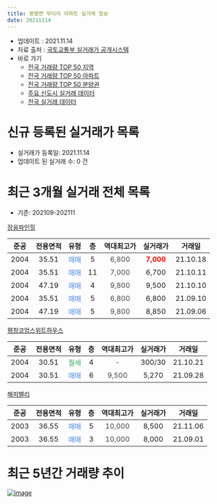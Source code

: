```yaml
---
title: 봉평면 무이리 아파트 실거래 정보
date: 20211114
---
```


* 업데이트 : 2021.11.14
* 자료 출처 : [국토교통부 실거래가 공개시스템](http://rt.molit.go.kr)
* 바로 가기
    * [전국 거래량 TOP 50 지역](https://apt-info.github.io/apt-trade-info/tr)
    * [전국 거래량 TOP 50 아파트](https://apt-info.github.io/apt-trade-info/ta)
    * [전국 거래량 TOP 50 분양권](https://apt-info.github.io/apt-trade-info/tb)
    * [주요 신도시 실거래 데이터](https://apt-info.github.io/apt-trade-info/newtown)
    * [전국 실거래 데이터](https://apt-info.github.io/apt-trade-info/all)



<script async src="https://pagead2.googlesyndication.com/pagead/js/adsbygoogle.js"></script>
<!-- 기본광고 -->
<ins class="adsbygoogle"
     style="display:block"
     data-ad-client="ca-pub-1142216861245946"
     data-ad-slot="4805727019"
     data-ad-format="auto"
     data-full-width-responsive="true"></ins>
<script>
     (adsbygoogle = window.adsbygoogle || []).push({});
</script>


# 신규 등록된 실거래가 목록

* 실거래가 등록일: 2021.11.14
* 업데이트 된 실거래 수: 0 건




<script async src="https://pagead2.googlesyndication.com/pagead/js/adsbygoogle.js"></script>
<!-- 기본광고 -->
<ins class="adsbygoogle"
     style="display:block"
     data-ad-client="ca-pub-1142216861245946"
     data-ad-slot="4805727019"
     data-ad-format="auto"
     data-full-width-responsive="true"></ins>
<script>
     (adsbygoogle = window.adsbygoogle || []).push({});
</script>


# 최근 3개월 실거래 전체 목록
* 기준: 202109-202111


[장웅파인힐](https://search.naver.com/search.naver?query=%EC%9E%A5%EC%9B%85%ED%8C%8C%EC%9D%B8%ED%9E%90)

|준공|전용면적|유형|층|역대최고가|실거래가|거래일|
|:---:|:---:|:---:|:---:|:---:|:---:|:---:|
|2004|35.51|<span style="color:#4285F3">매매</span>|5|<span style="color:#444444">6,800</span>|<b><span style="color:#FF0000">7,000</span></b>|21.10.18|
|2004|35.51|<span style="color:#4285F3">매매</span>|11|<span style="color:#444444">7,000</span>|6,700|21.10.11|
|2004|47.19|<span style="color:#4285F3">매매</span>|4|<span style="color:#444444">9,800</span>|9,500|21.10.10|
|2004|35.51|<span style="color:#4285F3">매매</span>|5|<span style="color:#444444">6,800</span>|6,800|21.09.10|
|2004|47.19|<span style="color:#4285F3">매매</span>|5|<span style="color:#444444">9,800</span>|8,850|21.09.06|

[평창코업스위트하우스](https://search.naver.com/search.naver?query=%ED%8F%89%EC%B0%BD%EC%BD%94%EC%97%85%EC%8A%A4%EC%9C%84%ED%8A%B8%ED%95%98%EC%9A%B0%EC%8A%A4)

|준공|전용면적|유형|층|역대최고가|실거래가|거래일|
|:---:|:---:|:---:|:---:|:---:|:---:|:---:|
|2004|30.51|<span style="color:#34A853">월세</span>|4|<span style="color:#444444">-</span>|300/30|21.10.21|
|2004|30.51|<span style="color:#4285F3">매매</span>|6|<span style="color:#444444">9,500</span>|5,270|21.09.28|

[해피밸리](https://search.naver.com/search.naver?query=%ED%95%B4%ED%94%BC%EB%B0%B8%EB%A6%AC)

|준공|전용면적|유형|층|역대최고가|실거래가|거래일|
|:---:|:---:|:---:|:---:|:---:|:---:|:---:|
|2003|36.55|<span style="color:#4285F3">매매</span>|5|<span style="color:#444444">10,000</span>|8,500|21.11.06|
|2003|36.55|<span style="color:#4285F3">매매</span>|3|<span style="color:#444444">10,000</span>|8,000|21.09.01|



<script async src="https://pagead2.googlesyndication.com/pagead/js/adsbygoogle.js"></script>
<!-- 기본광고 -->
<ins class="adsbygoogle"
     style="display:block"
     data-ad-client="ca-pub-1142216861245946"
     data-ad-slot="4805727019"
     data-ad-format="auto"
     data-full-width-responsive="true"></ins>
<script>
     (adsbygoogle = window.adsbygoogle || []).push({});
</script>


# 최근 5년간 거래량 추이


<div style="width:100%;">
    <canvas id="deal_progress" height="200"></canvas>
</div>

<script>
new Chart(document.getElementById("deal_progress"), {
    type: 'line',
    data: {
        labels: ['16.01','16.02','16.03','16.04','16.05','16.06','16.07','16.08','16.09','16.10','16.11','16.12','17.02','17.03','17.04','17.05','17.06','17.07','17.08','17.09','17.10','17.11','17.12','18.01','18.02','18.03','18.04','18.05','18.06','18.07','18.08','18.09','18.10','18.11','19.01','19.02','19.03','19.04','19.05','19.06','19.07','19.08','19.09','19.10','19.11','20.01','20.02','20.03','20.04','20.05','20.06','20.07','20.08','20.09','20.10','20.11','20.12','21.01','21.02','21.03','21.04','21.05','21.06','21.07','21.08','21.09','21.10','21.11'],
        datasets: [{
            label: '매매/분양권',
            data: [1,3,4,4,6,8,5,10,8,6,3,4,4,10,7,6,5,2,5,10,2,9,6,2,5,4,5,3,2,6,5,6,11,6,1,2,9,6,3,5,4,10,5,13,1,2,4,2,6,10,16,13,11,10,3,4,4,5,2,4,3,9,2,8,8,4,3,1],
            borderColor: "rgba(66, 133, 243, 1)",
            backgroundColor: "rgba(66, 133, 243, 0.05)",
            borderWidth: 1,
            pointRadius: 0,
            fill: false,
            lineTension: 0
        },{
            label: '전/월세',
            data: [0,0,1,2,1,0,1,0,0,0,2,0,0,0,0,0,0,0,1,0,0,0,0,0,0,2,2,1,0,0,0,0,0,0,1,1,1,1,1,2,0,0,0,0,0,0,0,2,3,2,1,2,2,1,3,1,1,0,2,2,2,1,0,0,0,0,1,0],
            borderColor: "rgba(255, 90, 0, 1)",
            backgroundColor: "rgba(255, 90, 0, 0.05)",
            borderWidth: 1,
            pointRadius: 0,
            fill: false,
            lineTension: 0
        },{
            label: '합계',
            data: [1,3,5,6,7,8,6,10,8,6,5,4,4,10,7,6,5,2,6,10,2,9,6,2,5,6,7,4,2,6,5,6,11,6,2,3,10,7,4,7,4,10,5,13,1,2,4,4,9,12,17,15,13,11,6,5,5,5,4,6,5,10,2,8,8,4,4,1],
            borderColor: "rgba(0, 0, 0, 1)",
            backgroundColor: "rgba(0, 0, 0, 0.03)",
            borderWidth: 0.1,
            pointRadius: 0,
            fill: true,
            lineTension: 0
        }
        ]
    },
    options: {
        responsive: true,
        title: {
            display: false
        },
        tooltips: {
            mode: 'index',
            intersect: false
        },
        hover: {
            mode: 'nearest',
            intersect: true
        },
        scales: {
            xAxes: [{
                display: true,
                scaleLabel: {
                    display: true,
                    labelString: '년/월'
                }
            }],
            yAxes: [{
                display: true,
                ticks: {
                    suggestedMin: 0,
                },
                scaleLabel: {
                    display: true,
                    labelString: '실거래 수'
                }
            }]
        }
    }
});

</script>


[![image](https://apt-info.github.io/images/2020-01-03-apt-trade-info/1024x500.png)](https://play.google.com/store/apps/details?id=com.aptinfo.apttradeinfo)

